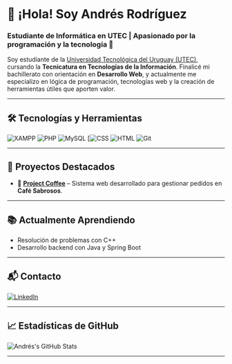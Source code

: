 # 👋 ¡Hola! Soy Andrés Rodríguez  
### Estudiante de Informática en UTEC | Apasionado por la programación y la tecnología 🐧

Soy estudiante de la [Universidad Tecnológica del Uruguay (UTEC)](https://utec.edu.uy/), cursando la **Tecnicatura en Tecnologías de la Información**. Finalicé mi bachillerato con orientación en **Desarrollo Web**, y actualmente me especializo en lógica de programación, tecnologías web y la creación de herramientas útiles que aporten valor.

---

## 🛠️ Tecnologías y Herramientas

![XAMPP](https://img.shields.io/badge/XAMPP-FB7A24?logo=xampp&logoColor=white&style=flat)
![PHP](https://img.shields.io/badge/PHP-777BB4?logo=php&logoColor=white&style=flat)
![MySQL](https://img.shields.io/badge/MySQL-4479A1?logo=mysql&logoColor=white&style=flat)
[![CSS](https://img.shields.io/badge/CSS-639?logo=css&logoColor=fff)
![HTML](https://img.shields.io/badge/HTML5-E34F26?logo=html5&logoColor=white&style=flat)
![Git](https://img.shields.io/badge/Git-F05032?logo=git&logoColor=white&style=flat)

---

## 🚀 Proyectos Destacados

- 🧾 [**Project Coffee**](https://github.com/WebvisionaryTechnology/Project-Coffee) – Sistema web desarrollado para gestionar pedidos en **Café Sabrosos**.

---

## 📚 Actualmente Aprendiendo

- Resolución de problemas con C++
- Desarrollo backend con Java y Spring Boot

---

## 📬 Contacto

[![LinkedIn](https://custom-icon-badges.demolab.com/badge/LinkedIn-0A66C2?logo=linkedin-white&logoColor=fff)](https://www.linkedin.com/in/andrés-bernabé-rodríguez-mori-7572a5357/)

---

## 📈 Estadísticas de GitHub

![Andrés's GitHub Stats](https://github-readme-stats.vercel.app/api?username=Andrew8uy&show_icons=true&theme=radical)

---

